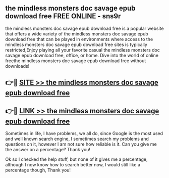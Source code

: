 ## the mindless monsters doc savage epub download free FREE ONLINE - sns9r

the mindless monsters doc savage epub download free is a popular website that offers a wide variety of the mindless monsters doc savage epub download free that can be played in environments where access to the mindless monsters doc savage epub download free sites is typically restricted,Enjoy playing all your favorite casual the mindless monsters doc savage epub download free, office, or home. Dive into the world of online freethe mindless monsters doc savage epub download free without downloads!

## 👉🔴 [SITE >> the mindless monsters doc savage epub download free](http://news.freeplayer.one?title=the_mindless_monsters_doc_savage_epub_download_free&ref=FRRE)

## 👉🔴 [LINK >> the mindless monsters doc savage epub download free](http://news.freeplayer.one?title=the_mindless_monsters_doc_savage_epub_download_free&ref=FREE)

Sometimes in life, I have problems, we all do, since Google is the most used and well known search engine, I sometimes search my problems and questions on it, however I am not sure how reliable is it. Can you give me the answer on a percentage? Thank you!

Ok so I checked the help stuff, but none of it gives me a percentage, although I now know how to search better now, I would still like a percentage though, Thank you!